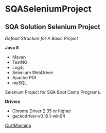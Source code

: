 # SQASeleniumProject
## SQA Solution Selenium Project

*Default Structure for A Basic Project*

**Java 8**

* Maven
* TestNG
* Log4j
* Selenium WebDriver
* Apache POI
* mySQL

Selenium Project for SQA Boot Camp Programs. 

**Drivers**

* Chrome Driver 2.35 or higher
* geckodriver-v0.19.1-win64

[CurtManning](https://github.com)
